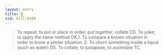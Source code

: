 ```yaml
---
layout: entry
title: སྒྲེ་
vid: Hill:0388
---
```

> To repeat; to put or place in order; put together; collate CD\. To yoke; to apply the same method DK\.1\. To compare a known situation in order to know a similar situation\. 2\. To churn something inside a liquid (such as water) DS\. To collate, to juxtapose, to assimilate TC\.


